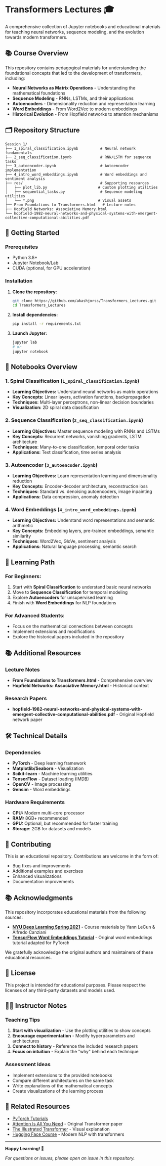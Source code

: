 # Transformers Lectures 🎓

A comprehensive collection of Jupyter notebooks and educational materials for teaching neural networks, sequence modeling, and the evolution towards modern transformers.

## 📚 Course Overview

This repository contains pedagogical materials for understanding the foundational concepts that led to the development of transformers, including:

- **Neural Networks as Matrix Operations** - Understanding the mathematical foundations
- **Sequence Modeling** - RNNs, LSTMs, and their applications
- **Autoencoders** - Dimensionality reduction and representation learning
- **Word Embeddings** - From Word2Vec to modern embeddings
- **Historical Evolution** - From Hopfield networks to attention mechanisms

## 🗂️ Repository Structure

```
Session_1/
├── 1_spiral_classification.ipynb          # Neural network fundamentals
├── 2_seq_classification.ipynb             # RNN/LSTM for sequence tasks
├── 3_autoencoder.ipynb                    # Autoencoder implementation
├── 4_intro_word_embeddings.ipynb          # Word embeddings and sentiment analysis
├── res/                                   # Supporting resources
│   ├── plot_lib.py                       # Custom plotting utilities
│   ├── sequential_tasks.py                # Sequence modeling utilities
│   └── *.png                             # Visual assets
├── From Foundations to Transformers.html   # Lecture notes
├── Hopfield Networks: Associative Memory.html
└── hopfield-1982-neural-networks-and-physical-systems-with-emergent-collective-computational-abilities.pdf
```

## 🚀 Getting Started

### Prerequisites

- Python 3.8+
- Jupyter Notebook/Lab
- CUDA (optional, for GPU acceleration)

### Installation

1. **Clone the repository:**
   ```bash
   git clone https://github.com/akashjorss/Transformers_Lectures.git
   cd Transformers_Lectures
   ```

2. **Install dependencies:**
   ```bash
   pip install -r requirements.txt
   ```

3. **Launch Jupyter:**
   ```bash
   jupyter lab
   # or
   jupyter notebook
   ```

## 📖 Notebooks Overview

### 1. Spiral Classification (`1_spiral_classification.ipynb`)
- **Learning Objectives:** Understand neural networks as matrix operations
- **Key Concepts:** Linear layers, activation functions, backpropagation
- **Techniques:** Multi-layer perceptrons, non-linear decision boundaries
- **Visualization:** 2D spiral data classification

### 2. Sequence Classification (`2_seq_classification.ipynb`)
- **Learning Objectives:** Master sequence modeling with RNNs and LSTMs
- **Key Concepts:** Recurrent networks, vanishing gradients, LSTM architecture
- **Techniques:** Many-to-one classification, temporal order tasks
- **Applications:** Text classification, time series analysis

### 3. Autoencoder (`3_autoencoder.ipynb`)
- **Learning Objectives:** Learn representation learning and dimensionality reduction
- **Key Concepts:** Encoder-decoder architecture, reconstruction loss
- **Techniques:** Standard vs. denoising autoencoders, image inpainting
- **Applications:** Data compression, anomaly detection

### 4. Word Embeddings (`4_intro_word_embeddings.ipynb`)
- **Learning Objectives:** Understand word representations and semantic arithmetic
- **Key Concepts:** Embedding layers, pre-trained embeddings, semantic similarity
- **Techniques:** Word2Vec, GloVe, sentiment analysis
- **Applications:** Natural language processing, semantic search

## 🎯 Learning Path

### For Beginners:
1. Start with **Spiral Classification** to understand basic neural networks
2. Move to **Sequence Classification** for temporal modeling
3. Explore **Autoencoders** for unsupervised learning
4. Finish with **Word Embeddings** for NLP foundations

### For Advanced Students:
- Focus on the mathematical connections between concepts
- Implement extensions and modifications
- Explore the historical papers included in the repository

## 📚 Additional Resources

### Lecture Notes
- **From Foundations to Transformers.html** - Comprehensive overview
- **Hopfield Networks: Associative Memory.html** - Historical context

### Research Papers
- **hopfield-1982-neural-networks-and-physical-systems-with-emergent-collective-computational-abilities.pdf** - Original Hopfield network paper

## 🛠️ Technical Details

### Dependencies
- **PyTorch** - Deep learning framework
- **Matplotlib/Seaborn** - Visualization
- **Scikit-learn** - Machine learning utilities
- **TensorFlow** - Dataset loading (IMDB)
- **OpenCV** - Image processing
- **Gensim** - Word embeddings

### Hardware Requirements
- **CPU:** Modern multi-core processor
- **RAM:** 8GB+ recommended
- **GPU:** Optional, but recommended for faster training
- **Storage:** 2GB for datasets and models

## 🤝 Contributing

This is an educational repository. Contributions are welcome in the form of:
- Bug fixes and improvements
- Additional examples and exercises
- Enhanced visualizations
- Documentation improvements

## 📚 Acknowledgments

This repository incorporates educational materials from the following sources:

- **[NYU Deep Learning Spring 2021](https://atcold.github.io/NYU-DLSP21/)** - Course materials by Yann LeCun & Alfredo Canziani
- **[TensorFlow Word Embeddings Tutorial](https://colab.research.google.com/github/securetorobert/docs/blob/master/site/en/tutorials/keras/intro_word_embeddings.ipynb)** - Original word embeddings tutorial adapted for PyTorch

We gratefully acknowledge the original authors and maintainers of these educational resources.

## 📄 License

This project is intended for educational purposes. Please respect the licenses of any third-party datasets and models used.

## 👨‍🏫 Instructor Notes

### Teaching Tips
1. **Start with visualization** - Use the plotting utilities to show concepts
2. **Encourage experimentation** - Modify hyperparameters and architectures
3. **Connect to history** - Reference the included research papers
4. **Focus on intuition** - Explain the "why" behind each technique

### Assessment Ideas
- Implement extensions to the provided notebooks
- Compare different architectures on the same task
- Write explanations of the mathematical concepts
- Create visualizations of the learning process

## 🔗 Related Resources

- [PyTorch Tutorials](https://pytorch.org/tutorials/)
- [Attention Is All You Need](https://arxiv.org/abs/1706.03762) - Original Transformer paper
- [The Illustrated Transformer](http://jalammar.github.io/illustrated-transformer/) - Visual explanation
- [Hugging Face Course](https://huggingface.co/course) - Modern NLP with transformers

---

**Happy Learning! 🚀**

*For questions or issues, please open an issue in this repository.*
